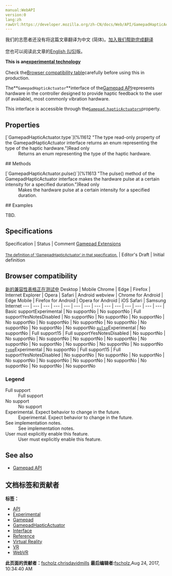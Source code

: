 ```yaml
---
manual:WebAPI
version:0
lang:zh
rawUrl:https://developer.mozilla.org/zh-CN/docs/Web/API/GamepadHapticActuator
---
```




<bdi>我们的志愿者还没有将这篇文章翻译为<bdi>中文 (简体)</bdi>。[加入我们帮助完成翻译](%11607 "")<br></br>您也可以阅读此文章的[English (US)](%11608 "")版。</bdi>






**This is an[experimental technology](%3404 "")**<br></br>Check the[Browser compatibility table](%11609 "")carefully before using this in production.





The**`GamepadHapticActuator`**interface of the[Gamepad API](%11610 "")represents hardware in the controller designed to provide haptic feedback to the user (if available), most commonly vibration hardware.



This interface is accessible through the[`Gamepad.hapticActuators`](%11611 "The hapticActuators read-only property of the Gamepad interface returns an array containing GamepadHapticActuator objects, each of which represents haptic feedback hardware available on the controller.")property.


## Properties<a name="Properties"></a>
<dl><dt>[`GamepadHapticActuator.type`](%11612 "The type read-only property of the GamepadHapticActuator interface returns an enum representing the type of the haptic hardware.")Read only</dt><dd>Returns an enum representing the type of the haptic hardware.</dd></dl>
## Methods<a name="Methods"></a>
<dl><dt>[`GamepadHapticActuator.pulse()`](%11613 "The pulse() method of the GamepadHapticActuator interface makes the hardware pulse at a certain intensity for a specified duration.")Read only</dt><dd>Makes the hardware pulse at a certain intensity for a specified duration.</dd></dl>
## Examples<a name="Examples"></a>


TBD.


## Specifications<a name="Specifications"></a>
Specification | Status | Comment 
[Gamepad Extensions<br></br><small>The definition of &#39;GamepadHapticActuator&#39; in that specification.</small>](%11615 "") | Editor&#39;s Draft | Initial definition 


## Browser compatibility<a name="Browser_compatibility"></a>
[新的兼容性表格正在测试中<i></i>](%3360 "")
<abbr>Desktop<i></i></abbr> | <abbr>Mobile<i></i></abbr> 
<abbr>Chrome<i></i></abbr> | <abbr>Edge<i></i></abbr> | <abbr>Firefox<i></i></abbr> | <abbr>Internet Explorer<i></i></abbr> | <abbr>Opera<i></i></abbr> | <abbr>Safari<i></i></abbr> | <abbr>Android webview<i></i></abbr> | <abbr>Chrome for Android<i></i></abbr> | <abbr>Edge Mobile<i></i></abbr> | <abbr>Firefox for Android<i></i></abbr> | <abbr>Opera for Android<i></i></abbr> | <abbr>iOS Safari<i></i></abbr> | <abbr>Samsung Internet<i></i></abbr> 
 ---  |  ---  |  ---  |  ---  |  ---  |  ---  |  ---  |  ---  |  ---  |  ---  |  ---  |  ---  |  ---  |  ---  | 
Basic support<abbr>Experimental<i></i></abbr> | <abbr>No support</abbr>No | <abbr>No support</abbr>No | <abbr>Full support</abbr>Yes<abbr>Notes<i></i></abbr><abbr>Disabled<i></i></abbr> | <abbr>No support</abbr>No | <abbr>No support</abbr>No | <abbr>No support</abbr>No | <abbr>No support</abbr>No | <abbr>No support</abbr>No | <abbr>No support</abbr>No | <abbr>No support</abbr>No | <abbr>No support</abbr>No | <abbr>No support</abbr>No | <abbr>No support</abbr>No 
[`pulse`](%11620 "")<abbr>Experimental<i></i></abbr> | <abbr>No support</abbr>No | <abbr>Full support</abbr>15 | <abbr>Full support</abbr>Yes<abbr>Notes<i></i></abbr><abbr>Disabled<i></i></abbr> | <abbr>No support</abbr>No | <abbr>No support</abbr>No | <abbr>No support</abbr>No | <abbr>No support</abbr>No | <abbr>No support</abbr>No | <abbr>No support</abbr>No | <abbr>No support</abbr>No | <abbr>No support</abbr>No | <abbr>No support</abbr>No | <abbr>No support</abbr>No 
[`type`](%11622 "")<abbr>Experimental<i></i></abbr> | <abbr>No support</abbr>No | <abbr>Full support</abbr>15 | <abbr>Full support</abbr>Yes<abbr>Notes<i></i></abbr><abbr>Disabled<i></i></abbr> | <abbr>No support</abbr>No | <abbr>No support</abbr>No | <abbr>No support</abbr>No | <abbr>No support</abbr>No | <abbr>No support</abbr>No | <abbr>No support</abbr>No | <abbr>No support</abbr>No | <abbr>No support</abbr>No | <abbr>No support</abbr>No | <abbr>No support</abbr>No 


### Legend<a name="Legend"></a>
<dl><dt><abbr>Full support</abbr></dt><dd>Full support</dd><dt><abbr>No support</abbr></dt><dd>No support</dd><dt><abbr>Experimental. Expect behavior to change in the future.<i></i></abbr></dt><dd>Experimental. Expect behavior to change in the future.</dd><dt><abbr>See implementation notes.<i></i></abbr></dt><dd>See implementation notes.</dd><dt><abbr>User must explicitly enable this feature.<i></i></abbr></dt><dd>User must explicitly enable this feature.</dd></dl>

## See also<a name="See_also"></a>

* [Gamepad API](%11610 "")



## 文档标签和贡献者
**标签：**
* [API](%50 "")
* [Experimental](%3379 "")
* [Gamepad](%11626 "")
* [GamepadHapticActuator](%11628 "")
* [Interface](%3380 "")
* [Reference](%3381 "")
* [Virtual Reality](%11629 "")
* [VR](%11630 "")
* [WebVR](%11631 "")

**此页面的贡献者：**[fscholz](%60 ""),[chrisdavidmills](%3495 "")
**最后编辑者:**[fscholz](%60 ""),<time>Aug 24, 2017, 10:34:40 AM</time>


